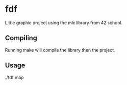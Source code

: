 # fdf

Little graphic project using the mlx library from 42 school. 

## Compiling 

Running make will compile the library then the project. 

## Usage

./fdf map 
